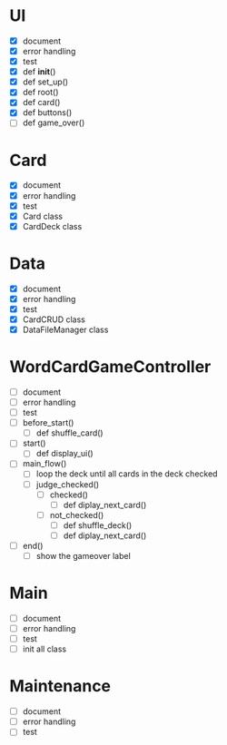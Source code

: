 # UI
- [x] document
- [x] error handling
- [x] test
- [x] def __init__()
- [x] def set_up()
- [x] def root()
- [x] def card()
- [x] def buttons()
- [ ] def game_over()
# Card
- [x] document
- [x] error handling
- [x] test
- [x] Card class
- [x] CardDeck class
# Data
- [x] document
- [x] error handling
- [x] test
- [x] CardCRUD class
- [x] DataFileManager class
# WordCardGameController
- [ ] document
- [ ] error handling
- [ ] test
- [ ] before_start()
  - [ ] def shuffle_card()
- [ ] start()
  - [ ] def display_ui()
- [ ] main_flow()
  - [ ] loop the deck until all cards in the deck checked
  - [ ] judge_checked()
    - [ ] checked()
      - [ ] def diplay_next_card()
    - [ ] not_checked()
      - [ ] def shuffle_deck()
      - [ ] def diplay_next_card()
- [ ] end()
  - [ ] show the gameover label
# Main
- [ ] document
- [ ] error handling
- [ ] test
- [ ] init all class
# Maintenance
- [ ] document
- [ ] error handling
- [ ] test